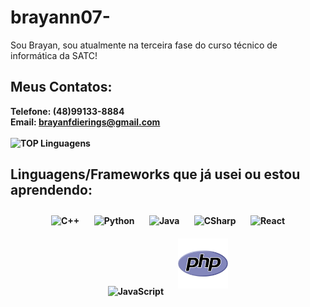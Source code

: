 # brayann07-
Sou Brayan, sou atualmente na terceira fase do curso técnico de informática da SATC!
<br>
## Meus Contatos:
<b>Telefone: <b>(48)99133-8884<br>
<b>Email: brayanfdierings@gmail.com<br>
<br>
![TOP Linguagens](https://github-readme-stats.vercel.app/api/top-langs/?username=brayann07&layout=compact&theme=dracula)
## Linguagens/Frameworks que já usei ou estou aprendendo:
<p align="center">
  <img src="https://cdn-icons-png.flaticon.com/256/6132/6132222.png" alt="C++" width="80" height="80" style="margin:10px;">
  <img src="https://upload.wikimedia.org/wikipedia/commons/thumb/0/0a/Python.svg/1200px-Python.svg.png" alt="Python" width="80" height="80" style="margin:10px;">
   <img src="https://assets.dio.me/NWp0ked1gAcRd2n_uPBhJUJVmS5mkR31t0YiPMYMdpA/f:webp/q:80/L2FydGljbGVzL2NvdmVyLzdiODlmZGEyLTRhZjMtNGFlMC05OGJjLWFkMmI2NTg1NDkwOS5wbmc" alt="Java" width="80" height="80" style="margin:10px;">
   <img src="https://www.jetbrains.com/guide/assets/csharp-logo-265a149e.svg" alt="CSharp" width="80" height="80" style="margin:10px;">
   <img src="https://upload.wikimedia.org/wikipedia/commons/thumb/a/a7/React-icon.svg/1200px-React-icon.svg.png" alt="React" width="80" height="80" style="margin:10px;">
   <img src="https://encrypted-tbn0.gstatic.com/images?q=tbn:ANd9GcRuHnJDLOcdm_0b6N6kNj-1OvO9KhKYgqIy0w&s" alt="JavaScript" width="80" height="80" style="margin:10px;">
  <img src="https://raw.githubusercontent.com/github/explore/ccc16358ac4530c6a69b1b80c7223cd2744dea83/topics/php/php.png" alt="php" width="80" height="80" style="margin:10px;">
</p>
